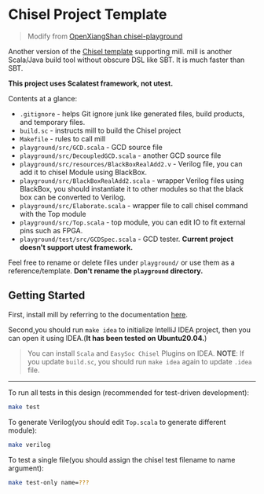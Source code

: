 Chisel Project Template
=======================

> Modify from [OpenXiangShan chisel-playground](https://github.com/OpenXiangShan/chisel-playground)

Another version of the [Chisel template](https://github.com/ucb-bar/chisel-template) supporting mill.
mill is another Scala/Java build tool without obscure DSL like SBT. It is much faster than SBT.

**This project uses Scalatest framework, not utest.**

Contents at a glance:

* `.gitignore` - helps Git ignore junk like generated files, build products, and temporary files.
* `build.sc` - instructs mill to build the Chisel project
* `Makefile` - rules to call mill
* `playground/src/GCD.scala` - GCD source file
* `playground/src/DecoupledGCD.scala` - another GCD source file
* `playground/src/resources/BlackBoxRealAdd2.v` - Verilog file, you can add it to chisel Module using BlackBox.
* `playground/src/BlackBoxRealAdd2.scala` - wrapper Verilog files using BlackBox, you should instantiate it to other modules  so that the black box can be converted to Verilog. 
* `playground/src/Elaborate.scala` - wrapper file to call chisel command with the Top module
* `playground/src/Top.scala` - top module, you can edit IO to fit external pins such as FPGA.
* `playground/test/src/GCDSpec.scala` - GCD tester. **Current project doesn't support utest framework.**

Feel free to rename or delete files under `playground/` or use them as a reference/template. **Don't rename the `playground` directory.**

## Getting Started

First, install mill by referring to the documentation [here](https://com-lihaoyi.github.io/mill).

Second,you should run `make idea` to initialize IntelliJ IDEA project, then you can open it using IDEA.(**It has been tested on Ubuntu20.04.**)
> You can install `Scala` and `EasySoc Chisel` Plugins on IDEA.
**NOTE**: If you update `build.sc`, you should run `make idea` again to update `.idea` file.

___

To run all tests in this design (recommended for test-driven development):
```bash
make test
```

To generate Verilog(you should edit `Top.scala` to generate different module):
```bash
make verilog
```

To test a single file(you should assign the chisel test filename to name argument):

```bash
make test-only name=???
```


